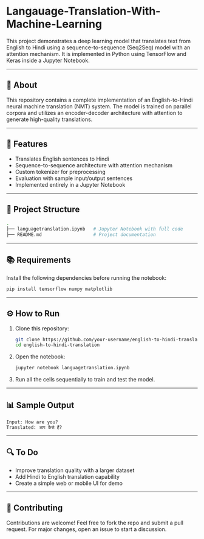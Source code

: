# Langauage-Translation-With-Machine-Learning


This project demonstrates a deep learning model that translates text from English to Hindi using a sequence-to-sequence (Seq2Seq) model with an attention mechanism. It is implemented in Python using TensorFlow and Keras inside a Jupyter Notebook.

---

## 📝 About

This repository contains a complete implementation of an English-to-Hindi neural machine translation (NMT) system. The model is trained on parallel corpora and utilizes an encoder-decoder architecture with attention to generate high-quality translations.

---

## 🚀 Features

* Translates English sentences to Hindi
* Sequence-to-sequence architecture with attention mechanism
* Custom tokenizer for preprocessing
* Evaluation with sample input/output sentences
* Implemented entirely in a Jupyter Notebook

---

## 📁 Project Structure

```bash
.
├── languagetranslation.ipynb   # Jupyter Notebook with full code
├── README.md                   # Project documentation
```

---

## 📚 Requirements

Install the following dependencies before running the notebook:

```bash
pip install tensorflow numpy matplotlib
```

---

## ⚙️ How to Run

1. Clone this repository:

   ```bash
   git clone https://github.com/your-username/english-to-hindi-translation.git
   cd english-to-hindi-translation
   ```

2. Open the notebook:

   ```bash
   jupyter notebook languagetranslation.ipynb
   ```

3. Run all the cells sequentially to train and test the model.

---

## 📊 Sample Output

```
Input: How are you?
Translated: आप कैसे हैं?
```

---

## 🔍 To Do

* Improve translation quality with a larger dataset
* Add Hindi to English translation capability
* Create a simple web or mobile UI for demo

---

## 🤝 Contributing

Contributions are welcome! Feel free to fork the repo and submit a pull request. For major changes, open an issue to start a discussion.
